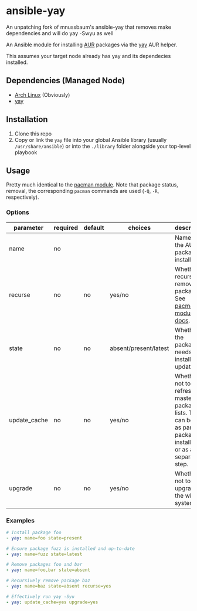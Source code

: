 # ansible-yay

An unpatching fork of mnussbaum's ansible-yay that removes make dependencies and will do yay -Swyu as well

An Ansible module for installing [AUR](https://aur.archlinux.org/) packages via
the [yay][yay] AUR helper.

This assumes your target node already has yay and its dependecies installed.


## Dependencies (Managed Node)

* [Arch Linux](https://www.archlinux.org/) (Obviously)
* [yay][yay]

## Installation

1. Clone this repo
2. Copy or link the `yay` file into your global Ansible library (usually
   `/usr/share/ansible`) or into the `./library` folder alongside your
   top-level playbook

## Usage

Pretty much identical to the [pacman module][pacman-mod]. Note that package
status, removal, the corresponding `pacman` commands are used (`-Q`, `-R`,
respectively).

### Options

| parameter    | required  | default | choices               | description                         |
|--------------|-----------|---------|-----------------------|-------------------------------------|
| name         | no        |         |                       | Name of the AUR package to install. |
| recurse      | no        | no      | yes/no                | Whether to recursively remove packages. See [pacman module docs][pacman-mod]. |
| state        | no        | no      | absent/present/latest | Whether the package needs to be installed or updated. |
| update_cache | no        | no      | yes/no                | Whether or not to refresh the master package lists. This can be run as part of a package installation or as a separate step. |
| upgrade      | no        | no      | yes/no                | Whether or not to upgrade the whole systemd. |

### Examples

```yaml
# Install package foo
- yay: name=foo state=present

# Ensure package fuzz is installed and up-to-date
- yay: name=fuzz state=latest

# Remove packages foo and bar
- yay: name=foo,bar state=absent

# Recursively remove package baz
- yay: name=baz state=absent recurse=yes

# Effectively run yay -Syu
- yay: update_cache=yes upgrade=yes
```

[yay]: https://github.com/Jguer/yay
[pacman-mod]: http://docs.ansible.com/pacman_module.html
